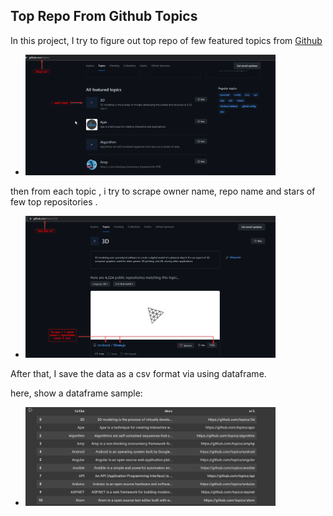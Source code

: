 ## Top Repo From Github Topics

In this project, I try to figure out top repo of few featured topics from [Github](https://github.com/topics)
- <img src="img/img-1.png" width="400">

then from each topic , i try to scrape owner name, repo name and stars of few top repositories .
- <img src="img/img-2.png" width="400">

After that, I save the data as a csv format via using dataframe.

here, show a dataframe sample:
- <img src="img/img-3.png" width="400">